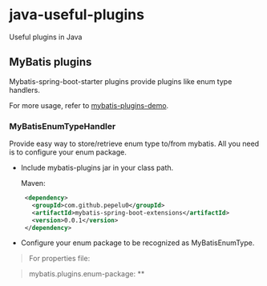 # java-useful-plugins
Useful plugins in Java

## MyBatis plugins

Mybatis-spring-boot-starter plugins provide plugins like enum type handlers.

For more usage, refer to [mybatis-plugins-demo](https://github.com/Pepe-Lu/java-useful-plugins/tree/master/mybatis-plugins-demo).

### MyBatisEnumTypeHandler

Provide easy way to store/retrieve enum type to/from mybatis. All
you need is to configure your enum package.

+ Include mybatis-plugins jar in your class path.

  Maven:
  ```xml
   <dependency>
     <groupId>com.github.pepelu0</groupId>
     <artifactId>mybatis-spring-boot-extensions</artifactId>
     <version>0.0.1</version>
   </dependency>
  ```

+ Configure your enum package to be recognized as MyBatisEnumType.

>For properties file:

>mybatis.plugins.enum-package: **
